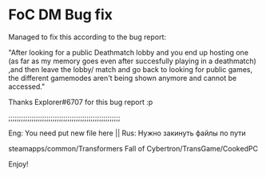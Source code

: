 # FoC DM Bug fix

Managed to fix this according to the bug report:

"After looking for a public Deathmatch lobby and you end up hosting one (as far as my memory goes even after succesfully playing in a deathmatch) ,and then leave the lobby/ match and go back to looking for public games, the different gamemodes aren't being shown anymore and cannot be accessed."

Thanks Explorer#6707 for this bug report :p

;;;;;;;;;;;;;;;;;;;;;;;;;;;;;;;;;;;;;;;;;;;;;;;;;;;;;

Eng: You need put new file here || Rus: Нужно закинуть файлы по пути

steamapps/common/Transformers Fall of Cybertron/TransGame/CookedPC

Enjoy!
